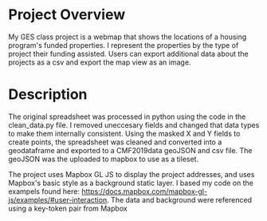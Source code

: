 # Project Overview
My GES class project is a webmap that shows the locations of a housing program's funded properties. I represent the properties by the type of project their funding assisted. Users can export additional data about the projects as a csv and export the map view as an image.

# Description
The original spreadsheet was processed in python using the code in the clean_data.py file. I removed uneccesary fields and changed that data types to make them internally consistent. Using the masked X and Y fields to create points, the spreadsheet was cleaned and converted into a geodataframe and exported to a CMF2019data geoJSON and csv file. The geoJSON was the uploaded to mapbox to use as a tileset.

The project uses Mapbox GL JS to display the project addresses,  and uses Mapbox's basic style as a background static layer. I based my code on the exampels found here: https://docs.mapbox.com/mapbox-gl-js/examples/#user-interaction. The data and background were referenced using a key-token pair from Mapbox
